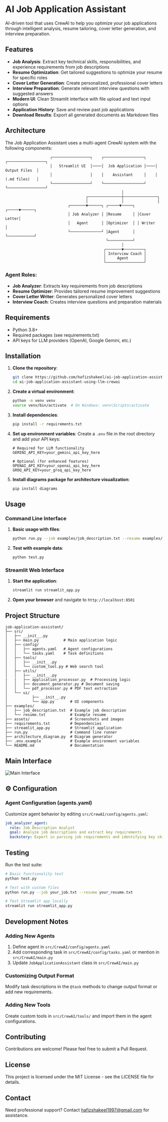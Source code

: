 # AI Job Application Assistant

AI-driven tool that uses CrewAI to help you optimize your job applications through intelligent analysis, resume tailoring, cover letter generation, and interview preparation.


## Features

- **Job Analysis**: Extract key technical skills, responsibilities, and experience requirements from job descriptions
- **Resume Optimization**: Get tailored suggestions to optimize your resume for specific roles
- **Cover Letter Generation**: Create personalized, professional cover letters
- **Interview Preparation**: Generate relevant interview questions with suggested answers
- **Modern UI**: Clean Streamlit interface with file upload and text input options
- **Application History**: Save and review past job applications
- **Download Results**: Export all generated documents as Markdown files

## Architecture

The Job Application Assistant uses a multi-agent CrewAI system with the following components:

```
                    ┌─────────────────┐    ┌──────────────────┐    ┌─────────────────┐
                    │   Streamlit UI  │────│  Job Application │────│   Output Files  │
                    │                 │    │    Assistant     │    │   (.md files)   │
                    └─────────────────┘    └──────────────────┘    └─────────────────┘
                                                    │
                                    ┌───────────────┼───────────────┐
                                    │               │               │
                            ┌───────▼──────┐ ┌─────▼─────┐ ┌─────▼──────┐
                            │ Job Analyzer │ │Resume     │ │Cover Letter│
                            │   Agent      │ │Optimizer  │ │ Writer     │
                            └──────────────┘ │Agent      │ └────────────┘
                                             └───────────┘        
                                                    │
                                            ┌───────▼─────────┐
                                            │ Interview Coach │
                                            │     Agent       │
                                            └─────────────────┘
```

### Agent Roles:
- **Job Analyzer**: Extracts key requirements from job descriptions
- **Resume Optimizer**: Provides tailored resume improvement suggestions
- **Cover Letter Writer**: Generates personalized cover letters
- **Interview Coach**: Creates interview questions and preparation materials

## Requirements

- Python 3.8+
- Required packages (see requirements.txt)
- API keys for LLM providers (OpenAI, Google Gemini, etc.)

## Installation

1. **Clone the repository**:
   ```bash
   git clone https://github.com/hafizshakeel/ai-job-application-assistant-using-llm-crewai
   cd ai-job-application-assistant-using-llm-crewai
   ```

2. **Create a virtual environment**:
   ```bash
   python -m venv venv
   source venv/bin/activate  # On Windows: venv\Scripts\activate
   ```

3. **Install dependencies**:
   ```bash
   pip install -r requirements.txt
   ```

4. **Set up environment variables**:
   Create a `.env` file in the root directory and add your API keys:
   ```env
   # Required for LLM functionality
   GEMINI_API_KEY=your_gemini_api_key_here
   
   # Optional (for enhanced features)
   OPENAI_API_KEY=your_openai_api_key_here
   GROQ_API_KEY=your_groq_api_key_here
   ```

5. **Install diagrams package for architecture visualization**:
   ```bash
   pip install diagrams
   ```

## Usage

### Command Line Interface

1. **Basic usage with files**:
   ```bash
   python run.py --job examples/job_description.txt --resume examples/resume.txt
   ```

2. **Test with example data**:
   ```bash
   python test.py
   ```

### Streamlit Web Interface

1. **Start the application**:
   ```bash
   streamlit run streamlit_app.py
   ```

2. **Open your browser** and navigate to `http://localhost:8501`


## Project Structure

```
job-application-assistant/
├── src/
│   ├── __init__.py
│   ├── main.py           # Main application logic
│   ├── config/
│   │   ├── agents.yaml   # Agent configurations
│   │   └── tasks.yaml    # Task definitions
│   ├── tools/
│   │   ├── __init__.py
│   │   └── custom_tool.py # Web search tool
│   ├── utils/
│   │   ├── __init__.py
|   |   ├── application_processor.py  # Processing logic
│   │   ├── document_generator.py # Document saving
│   │   └── pdf_processor.py # PDF text extraction
│   └── ui/
│           ├── __init__.py
│           └── app.py       # UI components
├── examples/
│   ├── job_description.txt  # Example job description
│   └── resume.txt           # Example resume
├── assets/                  # Screenshots and images
├── requirements.txt         # Dependencies
├── streamlit_app.py         # Streamlit application
├── run.py                   # Command line runner
├── architecture_diagram.py  # Diagram generator
├── .env.example             # Example environment variables
└── README.md                # Documentation
```


## Main Interface
![Main Interface](UI.png)


## ⚙️ Configuration

### Agent Configuration (agents.yaml)

Customize agent behavior by editing `src/CrewAI/config/agents.yaml`:

```yaml
job_analyzer_agent:
  role: Job Description Analyst
  goal: Analyze job descriptions and extract key requirements
  backstory: Expert in parsing job requirements and identifying key skills
```


## Testing

Run the test suite:

```bash
# Basic functionality test
python test.py

# Test with custom files
python run.py --job your_job.txt --resume your_resume.txt

# Test Streamlit app locally
streamlit run streamlit_app.py
```



## Development Notes

### Adding New Agents

1. Define agent in `src/CrewAI/config/agents.yaml`
2. Add corresponding task in `src/CrewAI/config/tasks.yaml` or mention in `src/CrewAI/main.py`
3. Update `JobApplicationAssistant` class in `src/CrewAI/main.py`

### Customizing Output Format

Modify task descriptions in the `@task` methods to change output format or add new requirements.

### Adding New Tools

Create custom tools in `src/CrewAI/tools/` and import them in the agent configurations.


## Contributing

Contributions are welcome! Please feel free to submit a Pull Request.

## License

This project is licensed under the MIT License - see the LICENSE file for details.

## Contact

Need professional support? Contact [hafizshakeel1997@gmail.com](mailto:hafizshakeel1997@gmail.com) for assistance.
